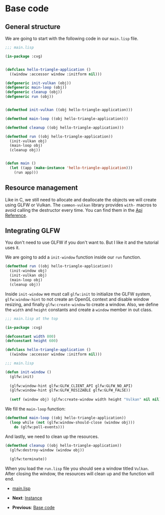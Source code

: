 
# Base code

## General structure

We are going to start with the following code in our `main.lisp` file.

```lisp
;;; main.lisp

(in-package :cvg)


(defclass hello-triangle-application ()
  ((window :accessor window :initform nil)))

(defgeneric init-vulkan (obj))
(defgeneric main-loop (obj))
(defgeneric cleanup (obj))
(defgeneric run (obj))


(defmethod init-vulkan ((obj hello-triangle-application)))

(defmethod main-loop ((obj hello-triangle-application)))

(defmethod cleanup ((obj hello-triangle-application)))

(defmethod run ((obj hello-triangle-application))
  (init-vulkan obj)
  (main-loop obj)
  (cleanup obj))


(defun main ()
  (let ((app (make-instance 'hello-triangle-application)))
    (run app)))
```

## Resource management

Like in C, we still need to allocate and deallocate the objects we will create using GLFW or Vulkan. 
The `common-vulkan` library provides `with-` macros to avoid calling the destructor every time. You can
find them in the [Api Reference](https://hectarea1996.github.io/common-vulkan/api/index.html).

## Integrating GLFW

You don't need to use GLFW if you don't want to. But I like it and the tutorial uses it. 

We are going to add a `init-window` function inside our `run` function.

```lisp
(defmethod run ((obj hello-triangle-application))
  (init-window obj)
  (init-vulkan obj)
  (main-loop obj)
  (cleanup obj))
```

Inside `init-window` we must call `glfw:init` to initialize the GLFW system, `glfw:window-hint` to not create an OpenGL context and disable window resizing, and finally `glfw:create-window` to create a window. Also, we define the `width` and `height` constants and create a `window` member in out class.

```lisp
;;; main.lisp at the top

(in-package :cvg)

(defconstant width 800)
(defconstant height 600)

(defclass hello-triangle-application ()
  ((window :accessor window :initform nil)))
```

```lisp
;;; main.lisp

(defun init-window ()
  (glfw:init)
  
  (glfw:window-hint glfw:GLFW_CLIENT_API glfw:GLFW_NO_API)
  (glfw:window-hint glfw:GLFW_RESIZABLE glfw:GLFW_FALSE))
  
  (setf (window obj) (glfw:create-window width height "Vulkan" nil nil)))
```

We fill the `main-loop` function:

```lisp
(defmethod main-loop ((obj hello-triangle-application))
  (loop while (not (glfw:window-should-close (window obj)))
	do (glfw:poll-events)))
```

And lastly, we need to clean up the resources.

```lisp
(defmethod cleanup ((obj hello-triangle-application))
  (glfw:destroy-window (window obj))
  
  (glfw:terminate))
```

When you load the `run.lisp` file you should see a window titled `Vulkan`. After closing the window, the resources will clean up and the function will end.

* [main.lisp](https://github.com/Hectarea1996/common-vulkan-guide/blob/main/code-guide/base-code.lisp)

* **Next**: [Instance](https://hectarea1996.github.io/common-vulkan/guide/instance.html)
* **Previous**: [Base code](https://hectarea1996.github.io/common-vulkan/guide/introduction.html)
